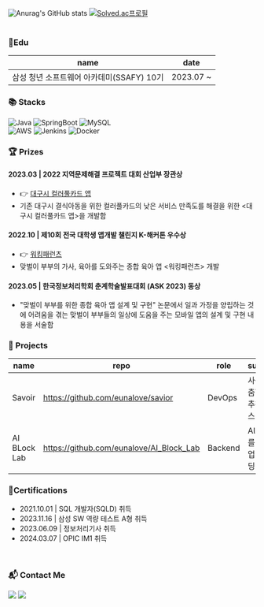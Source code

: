 
  ![Anurag's GitHub stats](https://github-readme-stats.vercel.app/api?username=eunalove&show_icons=true&theme=graywhite)
  [![Solved.ac프로필](http://mazassumnida.wtf/api/v2/generate_badge?boj=alervbty12)](https://solved.ac/eunalove)
<br/><br/>

### 🏫Edu

|name|date|
|----|----|
|삼성 청년 소프트웨어 아카데미(SSAFY) 10기|2023.07 ~ |

### 📚 Stacks
<!--
https://img.shields.io/badge/<텍스트>-<색>?logo=<로고>
로고와 색은 하기 참고
https://simpleicons.org/
-->
![Java](https://img.shields.io/badge/java-%23ED8B00.svg?style=for-the-badge&logo=openjdk&logoColor=white)
![SpringBoot](https://img.shields.io/badge/springboot-6DB33F?style=for-the-badge&logo=springboot&logoColor=white)
![MySQL](https://img.shields.io/badge/mysql-%2300f.svg?style=for-the-badge&logo=mysql&logoColor=white)  
![AWS](https://img.shields.io/badge/Amazon%20EC2-FF9900?style=for-the-badge&logo=Amazon%20EC2&logoColor=white)
![Jenkins](https://img.shields.io/badge/jenkins-D24939?style=for-the-badge&logo=jenkins&logoColor=black)
![Docker](https://img.shields.io/badge/Docker-2496ED?style=for-the-badge&logo=Docker&logoColor=white)
### 🏆 Prizes
<div align = "left">
  <h4> 2023.03 | 2022 지역문제해결 프로젝트 대회 산업부 장관상</h4>
  <ul>
    <li> 👉 <a href= "https://github.com/ColorfulCard">대구시 컬러풀카드 앱</a></li>
    <li>기존 대구시 결식아동을 위한 컬러풀카드의 낮은 서비스 만족도를 해결을 위한 <대구시 컬러풀카드 앱>을 개발함</li>
  </ul>
  <h4> 2022.10 | 제10회 전국 대학생 앱개발 챌린지 K-해커톤 우수상</h4>
  <ul>
    <li> 👉 <a href= "https://github.com/WokringParents">워킹패런츠</a></li>
    <li>맞벌이 부부의 가사, 육아를 도와주는 종합 육아 앱 <워킹패런츠> 개발</li>
  </ul>
  <h4> 2023.05 | 한국정보처리학회 춘계학술발표대회 (ASK 2023) 동상</h4>
  <ul>
    <li>"맞벌이 부부를 위한 종합 육아 앱 설계 및 구현" 논문에서 일과 가정을 양립하는 것에 어려움을 겪는 맞벌이 부부들의 일상에 도움을 주는 모바일 앱의 설계 및 구현 내용을 서술함</li>
  </ul>
</div>

### 🎯 Projects

|name|repo|role|summary|date|
|------|---|---|---|---|
|Savoir|<a href="https://github.com/eunalove/savior">https://github.com/eunalove/savior</a>|DevOps|사용자 맞춤형 복지 추천 서비스|2024.02 ~ 2024.04|
|AI BLock Lab|<a href="https://github.com/eunalove/AI_Block_Lab">https://github.com/eunalove/AI_Block_Lab</a>|Backend|AI초보자를 위한 협업 블록코딩 서비스|2023.03 ~ 2023.06|


### 📜Certifications
<ul>
  <li> 2021.10.01 | SQL 개발자(SQLD) 취득</li>
  <li> 2023.11.16 | 삼성 SW 역량 테스트 A형 취득</li>
  <li> 2023.06.09 | 정보처리기사 취득</li>
  <li> 2024.03.07 | OPIC IM1 취득</li>

</ul>
<br/>

### 📬 Contact Me
<a href="https://velog.io/@oqsis55/posts"><img src="https://img.shields.io/badge/Tech%20Blog-20C997?style=flat-square&logo=Velog&logoColor=white"></a>
<img src="https://img.shields.io/badge/erropp89@naver.com-03C75A?style=flat-square&logo=Naver&logoColor=white">

  
